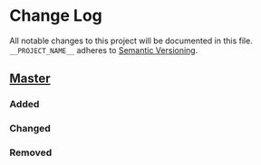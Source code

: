 # Change Log
All notable changes to this project will be documented in this file.
`__PROJECT_NAME__` adheres to [Semantic Versioning](http://semver.org/).

## [Master](https://github.com/__GITHUB_USERNAME__/__PROJECT_NAME__)
### Added

### Changed

### Removed
